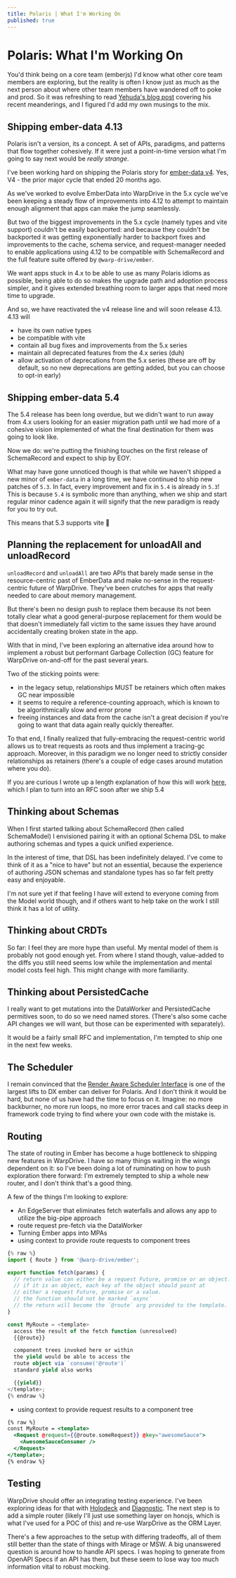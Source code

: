 ```yaml
---
title: Polaris | What I'm Working On
published: true
---
```


# Polaris: What I'm Working On

You'd think being on a core team (emberjs) I'd know what other core team members are exploring, but the reality is often I know just as much as the next person about where other team members have wandered off to poke and prod. So it was refreshing to read [Yehuda's blog post](https://yehudakatz.com/2024/10/28/polaris-what-im-working-on/) covering his recent meanderings, and I figured I'd add my own musings to the mix.

## Shipping ember-data 4.13

Polaris isn't a version, its a concept. A set of APIs, paradigms, and patterns that flow together cohesively. If it were just a point-in-time version what I'm going to say next would be *really strange*.

I've been working hard on shipping the Polaris story for [ember-data v4](https://github.com/emberjs/data/pull/9598). Yes, V4 - the prior major cycle that ended 20 months ago.

As we've worked to evolve EmberData into WarpDrive in the 5.x cycle we've been keeping a steady flow of improvements into 4.12 to attempt to maintain enough alignment that apps can make the jump seamlessly.

But two of the biggest improvements in the 5.x cycle (namely types and vite support) couldn't be easily backported: and because they couldn't be backported it was getting exponentially harder to backport fixes and improvements to the cache, schema service, and request-manager needed to enable applications using 4.12 to be compatible with SchemaRecord and the full feature suite offered by `@warp-drive/ember`.

We want apps stuck in 4.x to be able to use as many Polaris idioms as possible, being able to do so makes the upgrade path and adoption process simpler, and it gives extended breathing room to larger apps that need more time to upgrade.

And so, we have reactivated the v4 release line and will soon release 4.13. 4.13 will

- have its own native types
- be compatible with vite
- contain all bug fixes and improvements from the 5.x series
- maintain all deprecated features from the 4.x series (duh)
- allow activation of deprecations from the 5.x series (these are off by default, so no new deprecations are getting added, but you can choose to opt-in early)

## Shipping ember-data 5.4

The 5.4 release has been long overdue, but we didn't want to run away from 4.x users looking for an easier migration path until we had more of a cohesive vision implemented of what the final destination for them was going to look like.

Now we do: we're putting the finishing touches on the first release of SchemaRecord and expect to ship by EOY.

What may have gone unnoticed though is that while we haven't shipped a new minor of `ember-data` in a long time, we have continued to ship new patches of `5.3`. In fact, every improvement and fix in `5.4` is already in `5.3`! This is because `5.4` is symbolic more than anything, when we ship and start regular minor cadence again it will signify that the new paradigm is ready for you to try out.

This means that 5.3 supports vite 💜

## Planning the replacement for unloadAll and unloadRecord

`unloadRecord` and `unloadAll` are two APIs that barely made sense in the resource-centric past of EmberData and make no-sense in the request-centric future of WarpDrive. They've been crutches for apps that really needed to care about memory management.

But there's been no design push to replace them because its not been totally clear what a good general-purpose replacement for them would be that doesn't immediately fall victim to the same issues they have around accidentally creating broken state in the app.

With that in mind, I've been exploring an alternative idea around how to implement a robust but performant Garbage Collection (GC) feature for WarpDrive on-and-off for the past several years.

Two of the sticking points were:
- in the legacy setup, relationships MUST be retainers which often makes GC near impossible
- it seems to require a reference-counting approach, which is known to be algorithmically slow and error prone
- freeing instances and data from the cache isn't a great decision if you're going to want that data again really quickly thereafter.

To that end, I finally realized that fully-embracing the request-centric world allows us to treat requests as roots and thus implement a tracing-gc approach. Moreover, in this paradigm we no longer need to strictly consider relationships as retainers (there's a couple of edge cases around mutation where you do).

If you are curious I wrote up a length explanation of how this will work [here](https://github.com/emberjs/data/pull/9612/commits/3352349217368bdc9635175586bc06923273f7f1), which I plan to turn into an RFC soon after we ship 5.4

## Thinking about Schemas

When I first started talking about SchemaRecord (then called SchemaModel) I envisioned pairing it with an optional Schema DSL to make authoring schemas and types a quick unified experience.

In the interest of time, that DSL has been indefinitely delayed. I've come to think of it as a "nice to have" but not an essential, because the experience of authoring JSON schemas and standalone types has so far felt pretty easy and enjoyable.

I'm not sure yet if that feeling I have will extend to everyone coming from the Model world though, and if others want to help take on the work I still think it has a lot of utility.

## Thinking about CRDTs

So far: I feel they are more hype than useful. My mental model of them is probably not good enough yet. From where I stand though, value-added to the diffs you still need seems low while the implementation and mental model costs feel high. This might change with more familiarity.

## Thinking about PersistedCache

I really want to get mutations into the DataWorker and PersistedCache permitives soon, to do so we need named stores. (There's also some cache API changes we will want, but those can be experimented with separately).

It would be a fairly small RFC and implementation, I'm tempted to ship one in the next few weeks.

## The Scheduler

I remain convinced that the [Render Aware Scheduler Interface](https://github.com/emberjs/rfcs/pull/957) is one of the largest lifts to DX ember can deliver for Polaris. And I don't think it would be hard, but none of us have had the time to focus on it. Imagine: no more backburner, no more run loops, no more error traces and call stacks deep in framework code trying to find where your own code with the mistake is.

## Routing

The state of routing in Ember has become a huge bottleneck to shipping new features in WarpDrive. I have so many things waiting in the wings dependent on it: so I've been doing a lot of ruminating on how to push exploration there forward: I'm extremely tempted to ship a whole new router, and I don't think that's a good thing.

A few of the things I'm looking to explore:

- An EdgeServer that eliminates fetch waterfalls and allows any app to utilize the big-pipe approach
- route request pre-fetch via the DataWorker
- Turning Ember apps into MPAs
- using context to provide route requests to component trees

```ts
{% raw %}
import { Route } from '@warp-drive/ember';

export function fetch(params) {
  // return value can either be a request Future, promise or an object.
  // if it is an object, each key of the object should point at
  // either a request Future, promise or a value.
  // the function should not be marked `async`
  // the return will become the `@route` arg provided to the template.
}

const MyRoute = <template>
  access the result of the fetch function (unresolved)
  {{@route}}

  component trees invoked here or within
  the yield would be able to access the
  route object via `consume('@route')`
  standard yield also works

  {{yield}}
</template>;
{% endraw %}
```

- using context to provide request results to a component tree

```hbs
{% raw %}
const MyRoute = <template>
  <Request @request={{@route.someRequest}} @key="awesomeSauce">
    <AwesomeSauceConsumer />
  </Request>
</template>;
{% endraw %}
```

## Testing

WarpDrive should offer an integrating testing experience. I've been exploring ideas for that with [Holodeck](https://github.com/emberjs/data/tree/main/packages/holodeck#readme) and [Diagnostic](https://github.com/emberjs/data/tree/main/packages/diagnostic#readme). The next step is to add a simple router (likely I'll just use something layer on honojs, which is what I've used for a POC of this) and re-use WarpDrive as the ORM Layer.

There's a few approaches to the setup with differing tradeoffs, all of them still better than the state of things with Mirage or MSW. A big unanswered question is around how to handle API specs. I was hoping to generate from OpenAPI Specs if an API has them, but these seem to lose way too much information vital to robust mocking.